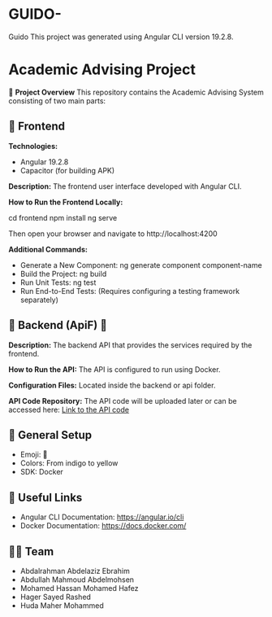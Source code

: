 # GUIDO-
Guido
This project was generated using Angular CLI version 19.2.8.

# Academic Advising Project

👀 **Project Overview**
This repository contains the Academic Advising System consisting of two main parts:

## 📂 Frontend

**Technologies:**
- Angular 19.2.8
- Capacitor (for building APK)

**Description:**
The frontend user interface developed with Angular CLI.

**How to Run the Frontend Locally:**

cd frontend
npm install
ng serve

Then open your browser and navigate to http://localhost:4200

**Additional Commands:**
- Generate a New Component:
  ng generate component component-name
- Build the Project:
  ng build
- Run Unit Tests:
  ng test
- Run End-to-End Tests:
  (Requires configuring a testing framework separately)

## 📂 Backend (ApiF) 👀

**Description:**
The backend API that provides the services required by the frontend.

**How to Run the API:**
The API is configured to run using Docker.

**Configuration Files:**
Located inside the backend or api folder.

**API Code Repository:**
The API code will be uploaded later or can be accessed here:
[Link to the API code](https://huggingface.co/spaces/hadheedo/apif)

## 🎨 General Setup

- Emoji: 👀
- Colors: From indigo to yellow
- SDK: Docker

## 🔗 Useful Links

- Angular CLI Documentation: https://angular.io/cli
- Docker Documentation: https://docs.docker.com/

## 🧑‍💻 Team
- Abdalrahman Abdelaziz Ebrahim
- Abdullah Mahmoud Abdelmohsen
- Mohamed Hassan Mohamed Hafez
- Hager Sayed Rashed
- Huda Maher Mohammed
